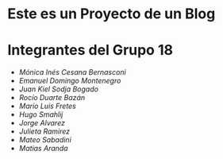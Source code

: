 # Este es un Proyecto de un Blog 

# Integrantes del Grupo 18

- *Mónica Inés Cesana Bernasconi*
- *Emanuel Domingo Montenegro*
- *Juan Kiel Sodja Bogado*
- *Rocío Duarte Bazán*
- *Mario Luis Fretes*
- *Hugo Smahlij*
- *Jorge Alvarez*
- *Julieta Ramirez*
- *Mateo Sabadini*
- *Matias Aranda*
